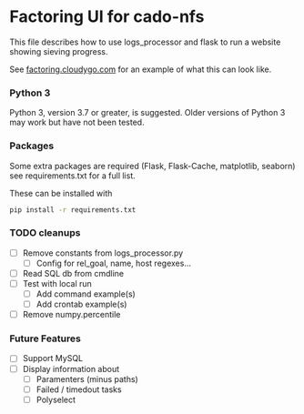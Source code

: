 Factoring UI for cado-nfs
=========================

This file describes how to use logs_processor and flask to run a website showing
sieving progress.

See [factoring.cloudygo.com](http://factoring.cloudygo.com) for an example of
what this can look like.

### Python 3

Python 3, version 3.7 or greater, is suggested. Older versions of Python 3 may
work but have not been tested.

### Packages

Some extra packages are required (Flask, Flask-Cache, matplotlib, seaborn) see
requirements.txt for a full list.

These can be installed with

```bash
pip install -r requirements.txt
```

### TODO cleanups

* [ ] Remove constants from logs_processor.py
  * [ ] Config for rel_goal, name, host regexes...
* [ ] Read SQL db from cmdline
* [ ] Test with local run
  * [ ] Add command example(s)
  * [ ] Add crontab example(s)
* [ ] Remove numpy.percentile

### Future Features

* [ ] Support MySQL
* [ ] Display information about
  * [ ] Paramenters (minus paths)
  * [ ] Failed / timedout tasks
  * [ ] Polyselect
